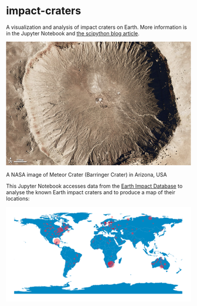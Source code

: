 # impact-craters
A visualization and analysis of impact craters on Earth. More information is in the Jupyter Notebook and [the scipython blog article](https://scipython.com/blog/impact-craters-on-earth/).

![Meteor crater, AZ, USA](meteorcrater_aer_2007158.jpg)

A NASA image of Meteor Crater (Barringer Crater) in Arizona, USA

This Jupyter Notebook accesses data from the [Earth Impact Database](http://www.passc.net/EarthImpactDatabase/New%20website_05-2018/Index.html) to analyse the known Earth impact craters and to produce a map of their locations:

![Map of Earth impact craters](earth-impact-events.png)
